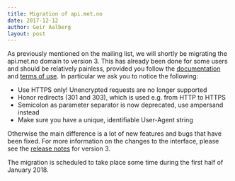 ```yaml
---
title: Migration of api.met.no
date: 2017-12-12
author: Geir Aalberg
layout: post
---
```


As previously mentioned on the mailing list, we will shortly be migrating
the api.met.no domain to version 3. This has already been done for some users
and should be relatively painless, provided you follow the [documentation]
and [terms of use]. In particular we ask you to notice the following:

- Use HTTPS only! Unencrypted requests are no longer supported
- Honor redirects (301 and 303), which is used e.g. from HTTP to HTTPS
- Semicolon as parameter separator is now deprecated, use ampersand instead
- Make sure you have a unique, identifiable User-Agent string


Otherwise the main difference is a lot of new features and bugs that have been fixed.
For more information on the changes to the interface, please see the [release notes] for version 3.

The migration is scheduled to take place some time during the first half of January 2018.

[documentation]: /weatherapi/documentation
[terms of use]: /conditions_service.html
[release notes]: /doc/v3relnotes
